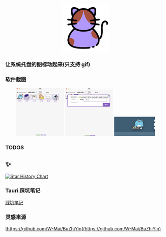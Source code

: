<p align="center">
  <img src="./app-icon.png" width="150" height="150" />
</p>

### 让系统托盘的图标动起来(只支持 gif)

### 软件截图

<p align="center">
  <img src="./screenshot/image1.png" width="150" height="150" />
  <img src="./screenshot/image3.png" width="150" height="150" />
  <img src="./screenshot/image2.png"  />
</p>

### TODOS

## ✨

[![Star History Chart](https://api.star-history.com/svg?repos=itxve/catary&type=Date)](https://star-history.com/#itxve/catary&Date)

### Tauri 踩坑笔记

[踩坑笔记](https://gist.github.com/itxve/cbb94eb509bc8e98e71cc0457b3d4be8)

### 灵感来源

[https://github.com/W-Mai/BuZhiYin](https://github.com/W-Mai/BuZhiYin)
